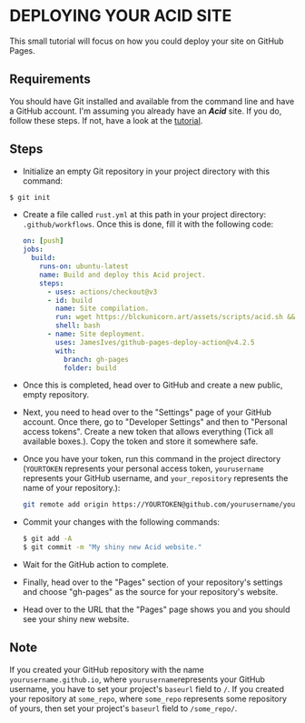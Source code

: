 # DEPLOYING YOUR ACID SITE

This small tutorial will focus on how you could deploy your site on GitHub Pages.

## Requirements

You should have Git installed and available from the command line and have a GitHub account.
I'm assuming you already have an ***Acid*** site. If you do, follow these steps. If not, have a look at the [tutorial](TUTORIAL.markdown).

## Steps

- Initialize an empty Git repository in your project directory with this command:

```bash
$ git init
```

- Create a file called `rust.yml` at this path in your project directory: `.github/workflows`. Once this is done, fill it with the following code:

  ```YAML
  on: [push]
  jobs:
    build:
      runs-on: ubuntu-latest
      name: Build and deploy this Acid project.
      steps:
        - uses: actions/checkout@v3
        - id: build
          name: Site compilation.
          run: wget https://blckunicorn.art/assets/scripts/acid.sh && bash acid.sh . && ls
          shell: bash
        - name: Site deployment.
          uses: JamesIves/github-pages-deploy-action@v4.2.5
          with:
            branch: gh-pages
            folder: build
  ```

- Once this is completed, head over to GitHub and create a new public, empty repository.

- Next, you need to head over to the "Settings" page of your GitHub account. Once there, go to "Developer Settings" and then to "Personal access tokens". Create a new token that allows everything (Tick all available boxes.). Copy the token and store it somewhere safe.

- Once you have your token, run this command in the project directory (`YOURTOKEN` represents your personal access token, `yourusername` represents your GitHub username, and `your_repository` represents the name of your repository.):

  ```bash
  git remote add origin https://YOURTOKEN@github.com/yourusername/your_repository
  ```

- Commit your changes with the following commands:

  ```bash
  $ git add -A
  $ git commit -m "My shiny new Acid website."
  ```

- Wait for the GitHub action to complete.
- Finally, head over to the "Pages" section of your repository's settings and choose "gh-pages" as the source for your repository's website.
- Head over to the URL that the "Pages" page shows you and you should see your shiny new website.

## Note

If you created your GitHub repository with the name `yourusername.github.io`, where `yourusername`represents your GitHub username, you have to set your project's `baseurl` field to `/`. If you created your repository at `some_repo`, where `some_repo` represents some repository of yours, then set your project's `baseurl` field to `/some_repo/`.
